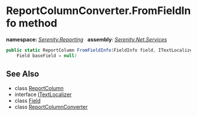 # ReportColumnConverter.FromFieldInfo method
**namespace:** *[Serenity.Reporting](../../README.md#serenity.reporting-namespace)*   **assembly**: *[Serenity.Net.Services](../../README.md)*

```csharp
public static ReportColumn FromFieldInfo(FieldInfo field, ITextLocalizer localizer, 
    Field baseField = null)
```

## See Also

* class [ReportColumn](../ReportColumn.md)
* interface [ITextLocalizer](../Serenity.Net.Core/../../Serenity/ITextLocalizer.md)
* class [Field](../Serenity.Net.Entity/../../Serenity.Data/Field.md)
* class [ReportColumnConverter](../ReportColumnConverter.md)